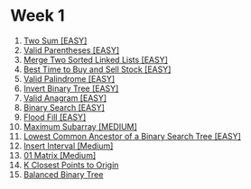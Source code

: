# Week 1

1. [Two Sum [EASY]](https://leetcode.com/problems/two-sum/)
2. [Valid Parentheses [EASY]](https://leetcode.com/problems/valid-parentheses/)
3. [Merge Two Sorted Linked Lists [EASY]](https://leetcode.com/problems/merge-two-sorted-lists/)
4. [Best Time to Buy and Sell Stock [EASY]](https://leetcode.com/problems/best-time-to-buy-and-sell-stock/)
5. [Valid Palindrome [EASY]](https://leetcode.com/problems/valid-palindrome/)
6. [Invert Binary Tree [EASY]](https://leetcode.com/problems/invert-binary-tree/)
7. [Valid Anagram [EASY]](https://leetcode.com/problems/valid-anagram/)
8. [Binary Search [EASY]](https://leetcode.com/problems/binary-search/)
9. [Flood Fill [EASY]](https://leetcode.com/problems/flood-fill/)
10. [Maximum Subarray [MEDIUM]](https://leetcode.com/problems/maximum-subarray/)
11. [Lowest Common Ancestor of a Binary Search Tree [EASY]](https://leetcode.com/problems/lowest-common-ancestor-of-a-binary-search-tree/)
12. [Insert Interval [Medium]](https://leetcode.com/problems/insert-interval/)
13. [01 Matrix [Medium]](https://leetcode.com/problems/01-matrix/)
14. [K Closest Points to Origin](https://leetcode.com/problems/k-closest-points-to-origin/)
15. [Balanced Binary Tree](https://leetcode.com/problems/balanced-binary-tree/)
